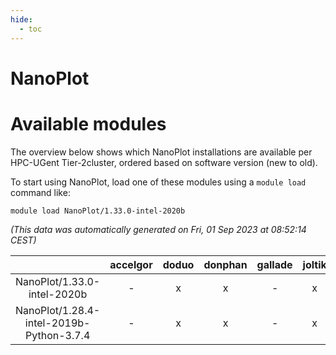 ```yaml
---
hide:
  - toc
---
```


NanoPlot
========

# Available modules


The overview below shows which NanoPlot installations are available per HPC-UGent Tier-2cluster, ordered based on software version (new to old).

To start using NanoPlot, load one of these modules using a `module load` command like:

```shell
module load NanoPlot/1.33.0-intel-2020b
```

*(This data was automatically generated on Fri, 01 Sep 2023 at 08:52:14 CEST)*  

| |accelgor|doduo|donphan|gallade|joltik|skitty|swalot|victini|
| :---: | :---: | :---: | :---: | :---: | :---: | :---: | :---: | :---: |
|NanoPlot/1.33.0-intel-2020b|-|x|x|-|x|x|x|x|
|NanoPlot/1.28.4-intel-2019b-Python-3.7.4|-|x|x|-|x|x|-|x|
